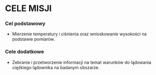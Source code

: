 # CELE MISJI

### Cel podstawowy
  - Mierzenie temperatury i ciśnienia oraz wnioskowanie wysokości na podstawie pomiarów.

### Cele dodatkowe
  - Zebranie i przetworzenie informacji na temat warunków do lądowania ciężkiego lądownika na badanym obszarze.
